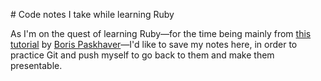 # Code notes I take while learning Ruby

As I'm on the quest of learning Ruby&mdash;for the time being mainly from [this tutorial](https://www.udemy.com/learn-to-code-with-ruby-lang/) by [Boris Paskhaver](https://github.com/paskhaver)&mdash;I'd like to save my notes here, in order to practice Git and push myself to go back to them and make them presentable.
